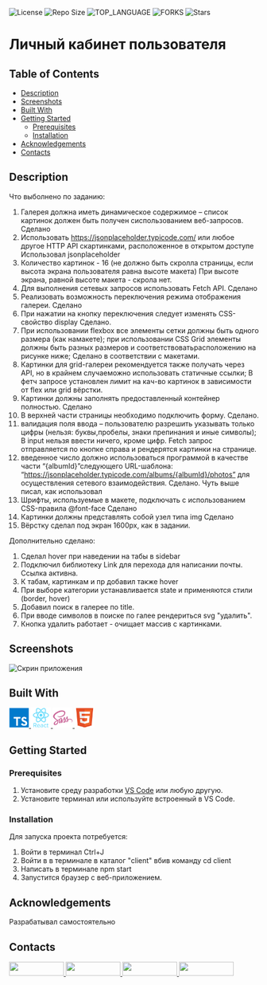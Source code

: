 ![License](https://img.shields.io/github/license/Novikov-Pavel/mkskom-test-task.svg?style=for-the-badge) 
![Repo Size](https://img.shields.io/github/languages/code-size/Novikov-Pavel/mkskom-test-task.svg?style=for-the-badge) 
![TOP_LANGUAGE](https://img.shields.io/github/languages/top/Novikov-Pavel/mkskom-test-task.svg?style=for-the-badge) 
![FORKS](https://img.shields.io/github/forks/Novikov-Pavel/mkskom-test-task.svg?style=for-the-badge&social) 
![Stars](https://img.shields.io/github/stars/Novikov-Pavel/mkskom-test-task.svg?style=for-the-badge)
    
# Личный кабинет пользователя

## Table of Contents

- [Description](#description)
- [Screenshots](#screenshots)
- [Built With](#built-with)
- [Getting Started](#getting-started)
  - [Prerequisites](#prerequisites)
  - [Installation](#installation)
- [Acknowledgements](#acknowledgements)
- [Contacts](#contacts)

## Description

Что выболнено по заданию:

1. Галерея должна иметь динамическое содержимое – список картинок должен быть получен сиспользованием веб-запросов. 
   Сделано
2. Использовать https://jsonplaceholder.typicode.com/ или любое другое HTTP API скартинками, расположенное в открытом доступе
    Использовал jsonplaceholder
3. Количество картинок - 16 (не должно быть скролла страницы, если высота экрана пользователя равна высоте макета)
    При высоте экрана, равной высоте макета - скрола нет.
4. Для выполнения сетевых запросов использовать Fetch API.
    Сделано
5. Реализовать возможность переключения режима отображения галереи.
    Сделано
6. При нажатии на кнопку переключения следует изменять CSS-свойство display
    Сделано.
7. При использовании flexbox все элементы сетки должны быть одного размера (как намакете);
    при использовании CSS Grid элементы должны быть разных размеров и соответствоватьрасположению на рисунке ниже;
    Сделано в соответствии с макетами.
8. Картинки для grid-галереи рекомендуется также получать через API, но в крайнем случаеможно использовать статичные ссылки;
    В фетч запросе установлен лимит на кач-во картинок в зависимости от flex или grid вёрстки.
9. Картинки должны заполнять предоставленный контейнер полностью.
    Сделано
10. В верхней части страницы необходимо подключить форму.
    Сделано.
11. валидация поля ввода – пользователю разрешить указывать только цифры (нельзя: буквы,пробелы, знаки препинания и иные символы);
    В input нельзя ввести ничего, кроме цифр. Fetch запрос отправляется по кнопке справа и рендерятся картинки на странице.
12. введенное число должно использоваться программой в качестве части “{albumId}”следующего URL-шаблона: “https://jsonplaceholder.typicode.com/albums/{albumId}/photos” для осуществления сетевого взаимодействия.
    Сделано. Чуть выше писал, как использовал
13. Шрифты, используемые в макете, подключать с использованием CSS-правила @font-face
    Сделано
14. Картинки должны представлять собой узел типа img
    Сделано
15. Вёрстку сделал под экран 1600px, как в задании.

Дополнительно сделано:

1. Сделал hover при наведении на табы в sidebar
2. Подключил библиотеку Link для перехода для написании почты. Ссылка активна.
3. К табам, картинкам и пр добавил также hover
4. При выборе категории устанавливается state и применяются стили (border, hover)
5. Добавил поиск в галерее по title.
6. При вводе символов в поиске по галее рендериться svg "удалить".
7. Кнопка удалить работает - очищает массив с картинками.

## Screenshots

<img src="https://raw.githubusercontent.com/Novikov-Pavel/mkskom-test-task/master/2023-08-02_17-59-07.png" alt="Скрин приложения" />

## Built With

<a href="https://www.typescriptlang.org/">
  <img src="https://raw.githubusercontent.com/devicons/devicon/master/icons/typescript/typescript-original.svg" height="40px" width="40px" alt="Typescript" />
</a>
<a href="https://reactjs.org/">
  <img src="https://raw.githubusercontent.com/devicons/devicon/master/icons/react/react-original-wordmark.svg" height="40px" width="40px" alt="ReactJS" />
</a>
<a href="https://sass-lang.com/">
  <img src="https://raw.githubusercontent.com/devicons/devicon/master/icons/sass/sass-original.svg" height="40px" width="40px" alt="SASS" />
</a>
<a href="https://developer.mozilla.org/en-US/docs/Web/HTML">
  <img src="https://raw.githubusercontent.com/devicons/devicon/master/icons/html5/html5-original.svg" height="40px" width="40px" alt="HTML" />
</a>

## Getting Started

### Prerequisites

1. Установите среду разработки [VS Code](https://code.visualstudio.com/download) или любую другую.
2. Установите терминал или используйте встроенный в VS Code. 

### Installation

Для запуска проекта потребуется:
1. Войти в терминал Ctrl+J
2. Войти в в терминале в каталог "client" вбив команду cd client
3. Написать в терминале npm start
4. Запустится браузер с веб-приложением.

## Acknowledgements

Разрабатывал самостоятельно

## Contacts

<a href="https://t.me/react_jobfrontend/">
  <img src="https://img.shields.io/badge/telegram-26A5E4.svg?&style=for-the-badge&logo=telegram&logoColor=white" height=28 width=110 />
</a> 
<a href="https://wa.me/79778129630/">
  <img src="https://img.shields.io/badge/whatsapp-25D366.svg?&style=for-the-badge&logo=whatsapp&logoColor=white" height=28 width=110 />
</a>
<a href="https://www.linkedin.com/in/Novikoff-Pavel">
  <img src="https://img.shields.io/badge/linkedin-0A66C2.svg?&style=for-the-badge&logo=linkedin&logoColor=white" height=28 width=110/>
</a>
<a href="mailto:react@jobfrontend.ru">
  <img alt="" src="https://static.tildacdn.com/tild3334-3665-4263-b964-373834323762/yan.png" height=28 width=110/>
</a>
